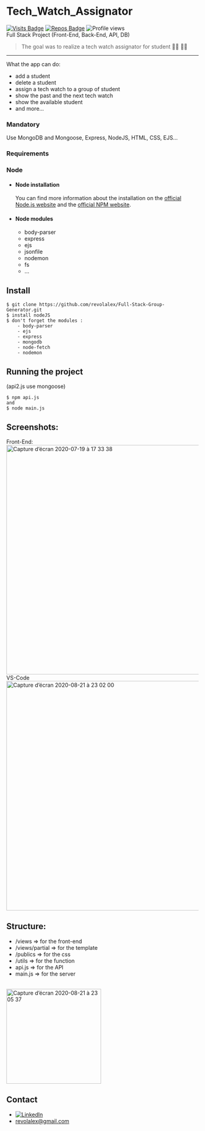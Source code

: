 

# Tech_Watch_Assignator
[![Visits Badge](https://badges.pufler.dev/visits/puf17640/git-badges)](https://github.com/revolalex/Tech_Watch_Assignator)
[![Repos Badge](https://badges.pufler.dev/repos/puf17640)](https://github.com/revolalex)
![Profile views](https://gpvc.arturio.dev/revolalex)  
Full Stack Project (Front-End, Back-End, API, DB)
> The goal was to realize a tech watch assignator for student 👩‍🎓 👨‍🎓 
---
What the app can do:
- add a student
- delete a student
- assign a tech watch to a group of student 
- show the past and the next tech watch 
- show the available student 
- and more...


### Mandatory
Use MongoDB and Mongoose, Express, NodeJS, HTML, CSS, EJS...

### Requirements


### Node

- #### Node installation
  You can find more information about the installation on the [official Node.js website](https://nodejs.org/) and the [official NPM website](https://npmjs.org/).

- #### Node modules
  - body-parser
  - express
  - ejs
  - jsonfile
  - nodemon
  - fs
  - ...


## Install

    $ git clone https://github.com/revolalex/Full-Stack-Group-Generator.git
    $ install nodeJS
    $ don't forget the modules :
        - body-parser
        - ejs
        - express
        - mongodb
        - node-fetch
        - nodemon


## Running the project
(api2.js use mongoose)

    $ npm api.js
    and
    $ node main.js
    
## Screenshots:
Front-End: <br>
<img width="600" alt="Capture d’écran 2020-07-19 à 17 33 38" src="https://user-images.githubusercontent.com/56839789/90904024-0a5fb000-e3cf-11ea-8430-1661feddbd43.gif"> <br>
VS-Code <br>
<img width="600" alt="Capture d’écran 2020-08-21 à 23 02 00" src="https://user-images.githubusercontent.com/56839789/90934953-80313f00-e402-11ea-9a67-6caf3b433c58.png">
<br>




## Structure:

- /views  => for the front-end
- /views/partial  => for the template
- /publics  => for the css
- /utils  => for the function 
- api.js  => for the API
- main.js  => for the server

<br>
<img width="248" alt="Capture d’écran 2020-08-21 à 23 05 37" src="https://user-images.githubusercontent.com/56839789/90935121-db633180-e402-11ea-8c73-ce18abba59a0.png">
<br>



## Contact	
- [![LinkedIn][linkedin-shield]][linkedin-url] 	
- revolalex@gmail.com






<!-- MARKDOWN LINKS & IMAGES -->
<!-- https://www.markdownguide.org/basic-syntax/#reference-style-links -->
[linkedin-shield]: https://img.shields.io/badge/-LinkedIn-black.svg?style=flat-square&logo=linkedin&colorB=555
[linkedin-url]: https://www.linkedin.com/in/alexandre-rodrigueza/


